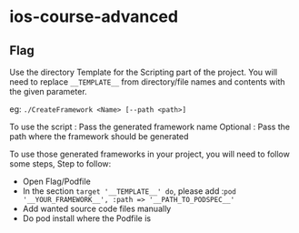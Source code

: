 # ios-course-advanced

## Flag


Use the directory Template for the Scripting part of the project.
You will need to replace `__TEMPLATE__` from directory/file names and contents with the given parameter.

eg: `./CreateFramework <Name> [--path <path>]`

To use the script :
   Pass the generated framework name
   Optional : Pass the path where the framework should be generated

To use those generated frameworks in your project, you will need to follow some steps,
Step to follow:
   - Open Flag/Podfile
   - In the section `target '__TEMPLATE__' do`, please add :`pod '__YOUR_FRAMEWORK__', :path => '__PATH_TO_PODSPEC__'`
   - Add wanted source code files manually
   - Do pod install where the Podfile is
